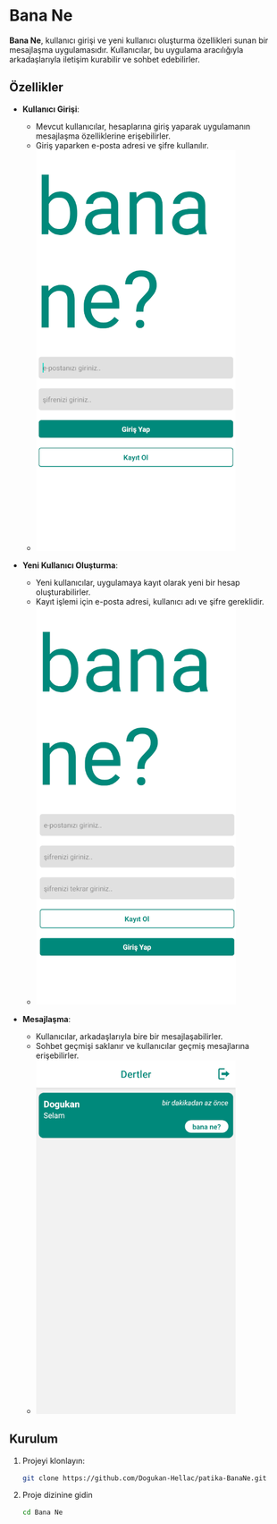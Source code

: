# Bana Ne

**Bana Ne**, kullanıcı girişi ve yeni kullanıcı oluşturma özellikleri sunan bir mesajlaşma uygulamasıdır. Kullanıcılar, bu uygulama aracılığıyla arkadaşlarıyla iletişim kurabilir ve sohbet edebilirler.

## Özellikler

- **Kullanıcı Girişi**:
  - Mevcut kullanıcılar, hesaplarına giriş yaparak uygulamanın mesajlaşma özelliklerine erişebilirler.
  - Giriş yaparken e-posta adresi ve şifre kullanılır.
  - ![Giriş Ekranı](./1.png)

- **Yeni Kullanıcı Oluşturma**:
  - Yeni kullanıcılar, uygulamaya kayıt olarak yeni bir hesap oluşturabilirler.
  - Kayıt işlemi için e-posta adresi, kullanıcı adı ve şifre gereklidir.
  - ![Kayıt Ol Ekranı](./2.png)  

- **Mesajlaşma**:
  - Kullanıcılar, arkadaşlarıyla bire bir mesajlaşabilirler.
  - Sohbet geçmişi saklanır ve kullanıcılar geçmiş mesajlarına erişebilirler.
  - ![Mesajlaşma Ekranı](./3.png)

## Kurulum

1. Projeyi klonlayın:
   ```bash
   git clone https://github.com/Dogukan-Hellac/patika-BanaNe.git
2. Proje dizinine gidin
   ```bash
   cd Bana Ne
